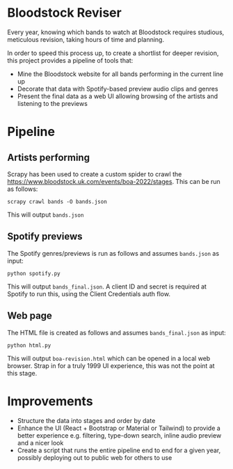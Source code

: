 # Bloodstock Reviser

Every year, knowing which bands to watch at Bloodstock requires studious, meticulous revision, taking hours of time and planning. 

In order to speed this process up, to create a shortlist for deeper revision, this project provides a pipeline of tools that: 

* Mine the Bloodstock website for all bands performing in the current line up
* Decorate that data with Spotify-based preview audio clips and genres
* Present the final data as a web UI allowing browsing of the artists and listening to the previews

# Pipeline

## Artists performing

Scrapy has been used to create a custom spider to crawl the https://www.bloodstock.uk.com/events/boa-2022/stages. 
This can be run as follows:

    scrapy crawl bands -O bands.json

This will output `bands.json`

## Spotify previews

The Spotify genres/previews is run as follows and assumes `bands.json` as input:

    python spotify.py

This will output `bands_final.json`. A client ID and secret is required at Spotify to run this, using the Client Credentials auth flow.

## Web page

The HTML file is created as follows and assumes `bands_final.json` as input:

    python html.py

This will output `boa-revision.html` which can be opened in a local web browser. Strap in for a truly 1999 UI experience, this was not the point at this stage.

# Improvements

* Structure the data into stages and order by date
* Enhance the UI (React + Bootstrap or Material or Tailwind) to provide a better experience e.g. filtering, type-down search, inline audio preview and a nicer look
* Create a script that runs the entire pipeline end to end for a given year, possibly deploying out to public web for others to use